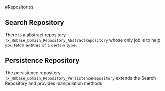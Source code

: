 #Repositories

## Search Repository

There is a abstract repository `Tx_Rnbase_Domain_Repository_AbstractRepository` whose only job is to help you fetch entities of a certain type.

## Persistence Repository

The persistence repository `Tx_Rnbase_Domain_Repository_PersistenceRepository` 
extends the Search Repository and provides manipulation methods
